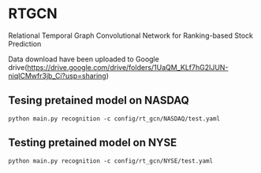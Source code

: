 # RTGCN
Relational Temporal Graph Convolutional Network for Ranking-based Stock Prediction

Data download have been uploaded to Google drive(https://drive.google.com/drive/folders/1UaQM_KLf7hG2IJUN-niqICMwfr3jb_Ci?usp=sharing)

Tesing pretained model on NASDAQ 
--------
    python main.py recognition -c config/rt_gcn/NASDAQ/test.yaml
Testing pretained model on NYSE
--------
    python main.py recognition -c config/rt_gcn/NYSE/test.yaml

